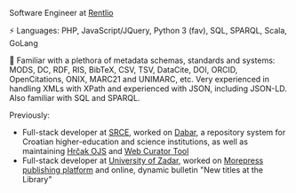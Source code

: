 Software Engineer at [Rentlio](https://rentl.io/)

⚡ Languages: PHP, JavaScript/JQuery, Python 3 (fav), SQL, SPARQL, Scala, GoLang

💬 Familiar with a plethora of metadata schemas, standards and systems: MODS, DC, RDF, RIS, BibTeX, CSV, TSV, DataCite, DOI, ORCID, OpenCitations, ONIX, MARC21 and UNIMARC, etc. Very experienced in handling XMLs with XPath and experienced with JSON, including JSON-LD. Also familiar with SQL and SPARQL.

Previously:
- Full-stack developer at [SRCE](https://www.srce.unizg.hr/en/), worked on [Dabar](https://dabar.srce.hr/en/dabar), a repository system for Croatian higher-education and science institutions, as well as maintaining [Hrčak OJS](https://hrcak.srce.hr/ojs/) and [Web Curator Tool](https://github.com/WebCuratorTool/webcurator)
- Full-stack developer at [University of Zadar](https://www.unizd.hr/eng/), worked on [Morepress publishing platform](https://morepress.unizd.hr/index_en.php) and online, dynamic bulletin "New titles at the Library"

<!-- - 📫 How to reach me: ...
- 😄 Pronouns: ...
- ⚡ Fun fact: ...
 -->
